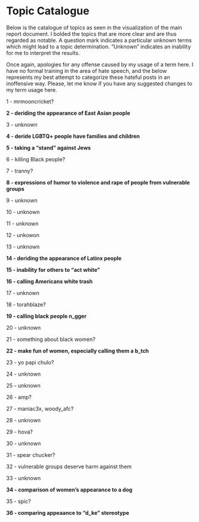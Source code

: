 Topic Catalogue
================

Below is the catalogue of topics as seen in the visualization of the
main report document. I bolded the topics that are more clear and are
thus regarded as notable. A question mark indicates a particular unknown
terms which might lead to a topic determination. “Unknown” indicates an
inability for me to interpret the results.

Once again, apologies for any offense caused by my usage of a term here.
I have no formal training in the area of hate speech, and the below
represents my best attempt to categorize these hateful posts in an
inoffensive way. Please, let me know if you have any suggested changes
to my term usage here.

1 - mrmooncricket?

**2 - deriding the appearance of East Asian people**

3 - unknown

**4 - deride LGBTQ+ people have families and children**

**5 - taking a “stand” against Jews**

6 - killing Black people?

7 - tranny?

**8 - expressions of humor to violence and rape of people from
vulnerable groups**

9 - unknown

10 - unknown

11 - unknown

12 - unkowon

13 - unknown

**14 - deriding the appearance of Latinx people**

**15 - inability for others to “act white”**

**16 - calling Americans white trash**

17 - unknown

18 - torahblaze?

**19 - calling black people n\_gger**

20 - unknown

21 - something about black women?

**22 - make fun of women, especially calling them a b\_tch**

23 - yo papi chulo?

24 - unknown

25 - unknown

26 - amp?

27 - maniac3x, woody\_afc?

28 - unknown

29 - hova?

30 - unknown

31 - spear chucker?

32 - vulnerable groups deserve harm against them

33 - unknown

**34 - comparison of women’s appearance to a dog**

35 - spic?

**36 - comparing appeaance to “d\_ke” stereotype**
